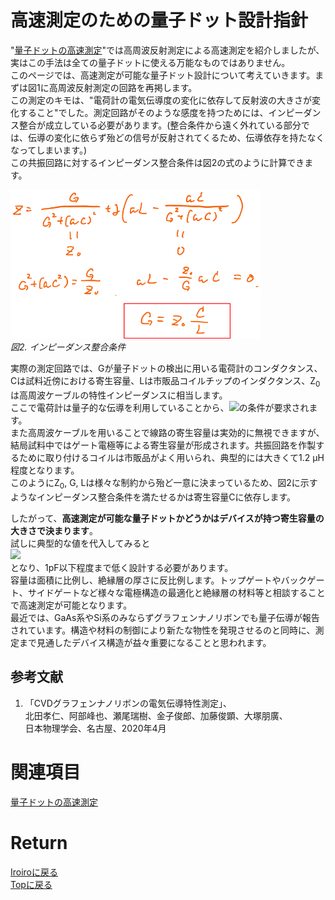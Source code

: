 <!-- Google tag (gtag.js) -->
<script async src="https://www.googletagmanager.com/gtag/js?id=G-8P412RLRC8"></script>
<script>
  window.dataLayer = window.dataLayer || [];
  function gtag(){dataLayer.push(arguments);}
  gtag('js', new Date());

  gtag('config', 'G-8P412RLRC8');
</script>

# 高速測定のための量子ドット設計指針

"[量子ドットの高速測定](./rf_meas.md)"では高周波反射測定による高速測定を紹介しましたが、実はこの手法は全ての量子ドットに使える万能なものではありません。<br>
このページでは、高速測定が可能な量子ドット設計について考えていきます。まずは図1に高周波反射測定の回路を再掲します。<br>
この測定のキモは、"電荷計の電気伝導度の変化に依存して反射波の大きさが変化すること"でした。測定回路がそのような感度を持つためには、インピーダンス整合が成立している必要があります。(整合条件から遠く外れている部分では、伝導の変化に依らず殆どの信号が反射されてくるため、伝導依存を持たなくなってしまいます。)<br>
この共振回路に対するインピーダンス整合条件は図2の式のように計算できます。<br>
<p>
<img src="./matching_condition.png" width="400px" title="circuit"><br>
<em>図2. インピーダンス整合条件</em>
</p>
実際の測定回路では、Gが量子ドットの検出に用いる電荷計のコンダクタンス、Cは試料近傍における寄生容量、Lは市販品コイルチップのインダクタンス、Z<sub>0</sub>は高周波ケーブルの特性インピーダンスに相当します。<br>
ここで電荷計は量子的な伝導を利用していることから、<img src="https://latex.codecogs.com/gif.latex?\inline&space;\bg_black&space;\fn_cs&space;{\color{Green}&space;G&space;<&space;\frac{e^2}{h}}"/>の条件が要求されます。<br>
また高周波ケーブルを用いることで線路の寄生容量は実効的に無視できますが、結局試料中ではゲート電極等による寄生容量が形成されます。共振回路を作製するために取り付けるコイルは市販品がよく用いられ、典型的には大きくて1.2 μH程度となります。<br>
このようにZ<sub>0</sub>, G, Lは様々な制約から殆ど一意に決まっているため、図2に示すようなインピーダンス整合条件を満たせるかは寄生容量Cに依存します。<br>

したがって、**高速測定が可能な量子ドットかどうかはデバイスが持つ寄生容量の大きさで決まります**。<br>
試しに典型的な値を代入してみると<br>
<img src="https://latex.codecogs.com/gif.latex?\bg_black&space;\fn_cs&space;{\color{DarkGreen}&space;C&space;=&space;\frac{G&space;L}{Z_{0}}&space;=&space;\frac{e^2}{h}\frac{1.2*10^{-6}}{50}&space;\approx&space;0.93&space;(pF)}"/><br>
となり、1pF以下程度まで低く設計する必要があります。<br>
容量は面積に比例し、絶縁層の厚さに反比例します。トップゲートやバックゲート、サイドゲートなど様々な電極構造の最適化と絶縁層の材料等と相談することで高速測定が可能となります。<br>
最近では、GaAs系やSi系のみならずグラフェンナノリボンでも量子伝導が報告されています。構造や材料の制御により新たな物性を発現させるのと同時に、測定まで見通したデバイス構造が益々重要になることと思われます。

## 参考文献
1. 「CVDグラフェンナノリボンの電気伝導特性測定」、<br>
北田孝仁、阿部峰也、瀬尾瑞樹、金子俊郎、加藤俊顕、大塚朋廣、<br>
日本物理学会、名古屋、2020年4月<br>

# 関連項目
[量子ドットの高速測定](./rf_meas.md)<br>

# Return
[Iroiroに戻る](../iroiro.md)<br>
[Topに戻る](https://motoyashinozaki.github.io/minidora/)